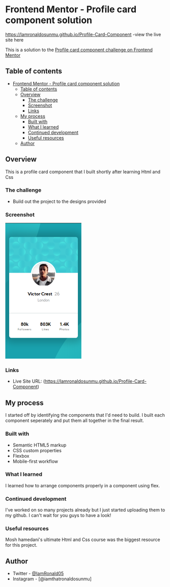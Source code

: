 # Frontend Mentor - Profile card component solution

https://Iamronaldosunmu.github.io/Profile-Card-Component -view the live site here

This is a solution to the [Profile card component challenge on Frontend Mentor](https://www.frontendmentor.io/challenges/profile-card-component-cfArpWshJ)
## Table of contents

- [Frontend Mentor - Profile card component solution](#frontend-mentor---profile-card-component-solution)
  - [Table of contents](#table-of-contents)
  - [Overview](#overview)
    - [The challenge](#the-challenge)
    - [Screenshot](#screenshot)
    - [Links](#links)
  - [My process](#my-process)
    - [Built with](#built-with)
    - [What I learned](#what-i-learned)
    - [Continued development](#continued-development)
    - [Useful resources](#useful-resources)
  - [Author](#author)



## Overview
This is a profile card component that I built shortly after learning Html and Css

### The challenge

- Build out the project to the designs provided

### Screenshot

![A screenshot of the page](images/screenshot.PNG)


### Links

- Live Site URL: (https://Iamronaldosunmu.github.io/Profile-Card-Component)

## My process
I started off by identifying the components that I'd need to build.
I built each component seperately and put them all together in the final result.
### Built with

- Semantic HTML5 markup
- CSS custom properties
- Flexbox
- Mobile-first workflow

### What I learned
I learned how to arrange components properly in a component using flex.

### Continued development
I've worked on so many projects already but I just started uploading them to my github. I can't wait for you guys to have a look!

### Useful resources

Mosh hamedani's ultimate Html and Css course was the biggest resource for this project.

## Author

- Twitter - [@IamRonald05](https://www.twitter.com/IamRonald05)
- Instagram - [@iamthatronaldosunmu]


